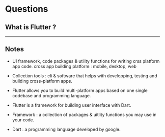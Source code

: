 # Questions

## What is Flutter ?

---

## Notes

- UI framework, code packages & utility functions for writing crss platform app code. cross app building platform : mobile, desktop, web

- Collection tools : cli & software that helps with developping, testing and building cross-platform apps.

- Flutter allows you to build multi-platform apps based on one single codebase and programming language.

- Flutter is a framework for building user interface with Dart.

- Framework : a collection of packages & uitlity functions you may use in your code.

- Dart : a programming language developed by google.

